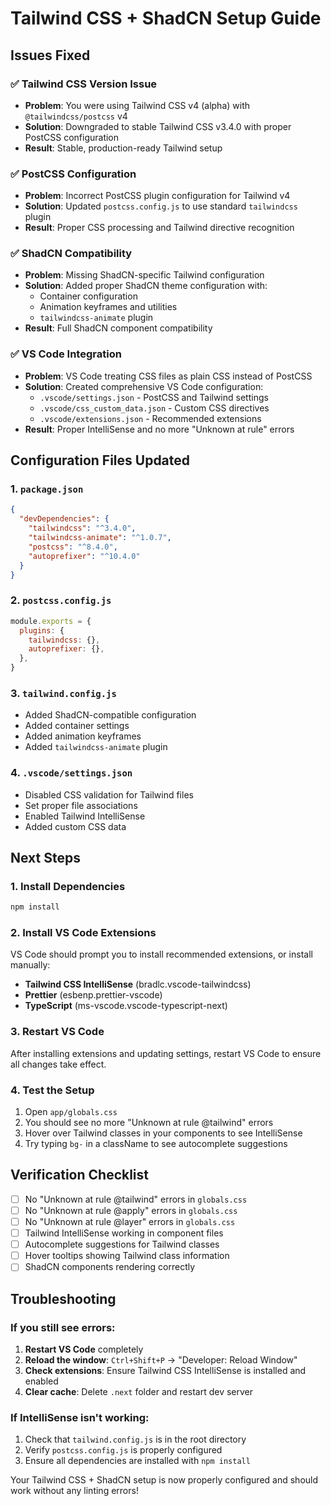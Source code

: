 # Tailwind CSS + ShadCN Setup Guide

## Issues Fixed

### ✅ **Tailwind CSS Version Issue**
- **Problem**: You were using Tailwind CSS v4 (alpha) with `@tailwindcss/postcss` v4
- **Solution**: Downgraded to stable Tailwind CSS v3.4.0 with proper PostCSS configuration
- **Result**: Stable, production-ready Tailwind setup

### ✅ **PostCSS Configuration**
- **Problem**: Incorrect PostCSS plugin configuration for Tailwind v4
- **Solution**: Updated `postcss.config.js` to use standard `tailwindcss` plugin
- **Result**: Proper CSS processing and Tailwind directive recognition

### ✅ **ShadCN Compatibility**
- **Problem**: Missing ShadCN-specific Tailwind configuration
- **Solution**: Added proper ShadCN theme configuration with:
  - Container configuration
  - Animation keyframes and utilities
  - `tailwindcss-animate` plugin
- **Result**: Full ShadCN component compatibility

### ✅ **VS Code Integration**
- **Problem**: VS Code treating CSS files as plain CSS instead of PostCSS
- **Solution**: Created comprehensive VS Code configuration:
  - `.vscode/settings.json` - PostCSS and Tailwind settings
  - `.vscode/css_custom_data.json` - Custom CSS directives
  - `.vscode/extensions.json` - Recommended extensions
- **Result**: Proper IntelliSense and no more "Unknown at rule" errors

## Configuration Files Updated

### 1. `package.json`
```json
{
  "devDependencies": {
    "tailwindcss": "^3.4.0",
    "tailwindcss-animate": "^1.0.7",
    "postcss": "^8.4.0",
    "autoprefixer": "^10.4.0"
  }
}
```

### 2. `postcss.config.js`
```js
module.exports = {
  plugins: {
    tailwindcss: {},
    autoprefixer: {},
  },
}
```

### 3. `tailwind.config.js`
- Added ShadCN-compatible configuration
- Added container settings
- Added animation keyframes
- Added `tailwindcss-animate` plugin

### 4. `.vscode/settings.json`
- Disabled CSS validation for Tailwind files
- Set proper file associations
- Enabled Tailwind IntelliSense
- Added custom CSS data

## Next Steps

### 1. Install Dependencies
```bash
npm install
```

### 2. Install VS Code Extensions
VS Code should prompt you to install recommended extensions, or install manually:
- **Tailwind CSS IntelliSense** (bradlc.vscode-tailwindcss)
- **Prettier** (esbenp.prettier-vscode)
- **TypeScript** (ms-vscode.vscode-typescript-next)

### 3. Restart VS Code
After installing extensions and updating settings, restart VS Code to ensure all changes take effect.

### 4. Test the Setup
1. Open `app/globals.css`
2. You should see no more "Unknown at rule @tailwind" errors
3. Hover over Tailwind classes in your components to see IntelliSense
4. Try typing `bg-` in a className to see autocomplete suggestions

## Verification Checklist

- [ ] No "Unknown at rule @tailwind" errors in `globals.css`
- [ ] No "Unknown at rule @apply" errors in `globals.css`
- [ ] No "Unknown at rule @layer" errors in `globals.css`
- [ ] Tailwind IntelliSense working in component files
- [ ] Autocomplete suggestions for Tailwind classes
- [ ] Hover tooltips showing Tailwind class information
- [ ] ShadCN components rendering correctly

## Troubleshooting

### If you still see errors:
1. **Restart VS Code** completely
2. **Reload the window**: `Ctrl+Shift+P` → "Developer: Reload Window"
3. **Check extensions**: Ensure Tailwind CSS IntelliSense is installed and enabled
4. **Clear cache**: Delete `.next` folder and restart dev server

### If IntelliSense isn't working:
1. Check that `tailwind.config.js` is in the root directory
2. Verify `postcss.config.js` is properly configured
3. Ensure all dependencies are installed with `npm install`

Your Tailwind CSS + ShadCN setup is now properly configured and should work without any linting errors!

